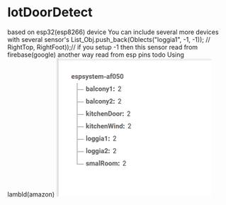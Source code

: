 # IotDoorDetect
based on esp32(esp8266) device
You can include several more devices with several sensor's
List_Obj.push_back(Oblects("loggia1",       -1, -1));   // RightTop, RightFoot));//
if you setup -1 then this sensor read from firebase(google) another way read from esp pins
todo Using lambld(amazon) 
![FirebaseData](2018-11-03_2320.png)

